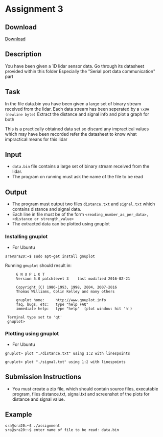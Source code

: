 # Assignment 3
## Download 
[Download](<Add download link here>)
## Description
You have been given a 1D lidar sensor data.
Go through its datasheet provided within this folder
Especially the "Serial port data communication" part

## Task
In the file data.bin
you have been given a large set of binary stream received from the lidar.
Each data stream has been seperated by a `\x0A (newline byte)`
Extract the distance and signal info and plot a graph for both

This is a practically obtained data set
so discard any impractical values which may have been recorded
refer the datasheet to know what impractical means for this lidar

## Input
* `data.bin` file contains a large set of binary stream received from the lidar.
* The program on running must ask the name of the file to be read

## Output
* The program must output two files `distance.txt` and `signal.txt` which contains distance and signal data.
* Each line in file must be of the form `<reading_number_as_per_data>, <distance or strength_value>`
* The extracted data can be plotted using gnuplot

### Installing gnuplot
* For Ubuntu
```
sra@sra20:~$ sudo apt-get install gnuplot  
```
Running `gnuplot` should result in:  
```
     G N U P L O T
     Version 5.0 patchlevel 3    last modified 2016-02-21 

     Copyright (C) 1986-1993, 1998, 2004, 2007-2016
     Thomas Williams, Colin Kelley and many others

     gnuplot home:     http://www.gnuplot.info
     faq, bugs, etc:   type "help FAQ"
     immediate help:   type "help"  (plot window: hit 'h')

 Terminal type set to 'qt'
 gnuplot>
 ```

### Plotting using gnuplot
* For Ubuntu
```
gnuplot> plot "./distance.txt" using 1:2 with linespoints  
```
```
gnuplot> plot "./signal.txt" using 1:2 with linespoints  
```

## Submission Instructions
* You must create a zip file, which should contain source files, executable program, files distance.txt, signal.txt and screenshot of the plots for distance and signal value.

## Example
```
sra@sra20:~$ ./assignment
sra@sra20:~$ enter name of file to be read: data.bin
```

